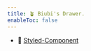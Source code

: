 ```yaml
---
title: 🪴 Biubi's Drawer.
enableToc: false
---
```


- 💄 [Styled-Component](notes/styled-component.md)

